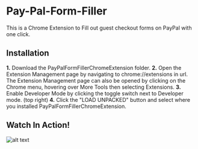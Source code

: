 # Pay-Pal-Form-Filler
This is a Chrome Extension to Fill out guest checkout forms on PayPal with one click.
## Installation
**1.** Download the PayPalFormFillerChromeExtension folder.
**2.** Open the Extension Management page by navigating to chrome://extensions in url. The Extension Management page can also be opened by clicking on the Chrome menu, hovering over More Tools then selecting Extensions.
**3.** Enable Developer Mode by clicking the toggle switch next to Developer mode. (top right)
**4.** Click the "LOAD UNPACKED" button and select where you installed PayPalFormFillerChromeExtension.
## Watch In Action!
![alt text](https://github.com/M4rkFlor/Pay-Pal-Form-Filler/blob/master/PayPalFormFillerChromeExtension/images/showcase.gif)
